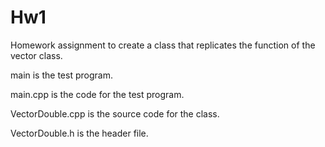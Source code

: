 # Hw1

Homework assignment to create a class that replicates the function of the vector class.



main is the test program. 

main.cpp is the code for the test program. 



VectorDouble.cpp is the source code for the class. 

VectorDouble.h is the header file. 
